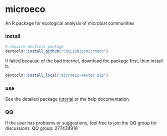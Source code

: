 # microeco
An R package for ecological analysis of microbial communities

### install
```r
# require devtools package
devtools::install_github("ChiLiubio/microeco")
```
If failed because of the bad internet, download the package first, then install it.
```r
devtools::install_local("microeco-master.zip")
```

### use
See the detailed package [tutorial](https://chiliubio.github.io/microeco/) or the help documentation.

### QQ
If the user has problems or suggestions, feel free to join the QQ group for discussions.
QQ group: 277434916


